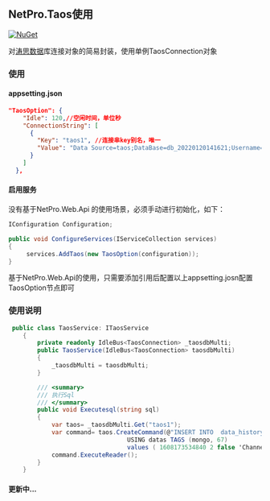 
## NetPro.Taos使用
 [![NuGet](https://img.shields.io/nuget/v/NetPro.Taos.svg)](https://nuget.org/packages/NetPro.Taos)

对[涛思数据](https://www.taosdata.com/cn/)库连接对象的简易封装，使用单例TaosConnection对象

### 使用

#### appsetting.json 

```json
"TaosOption": {
    "Idle": 120,//空闲时间，单位秒
    "ConnectionString": [
      {
        "Key": "taos1", //连接串key别名，唯一
        "Value": "Data Source=taos;DataBase=db_20220120141621;Username=root;Password=taosdata;Port=6030" //别名key对应的连接串
      }
    ]
  },

```
#### 启用服务
没有基于NetPro.Web.Api 的使用场景，必须手动进行初始化，如下：
```csharp
IConfiguration Configuration;

public void ConfigureServices(IServiceCollection services)
{
     services.AddTaos(new TaosOption(configuration));
}
```

基于NetPro.Web.Api的使用，只需要添加引用后配置以上appsetting.josn配置TaosOption节点即可

### 使用说明
```csharp
 public class TaosService: ITaosService
    {
        private readonly IdleBus<TaosConnection> _taosdbMulti;
        public TaosService(IdleBus<TaosConnection> taosdbMulti)
        {
            _taosdbMulti = taosdbMulti;
        }

        /// <summary>
        /// 执行Sql
        /// </summary>
        public void Executesql(string sql)
        {
            var taos= _taosdbMulti.Get("taos1");
            var command= taos.CreateCommand(@"INSERT INTO  data_history_67 
                                 USING datas TAGS (mongo, 67) 
                                 values ( 1608173534840 2 false 'Channel1.窑.烟囱温度' '烟囱温度' '122.00' );");
            command.ExecuteReader();
        }
    }
```

#### 更新中...

